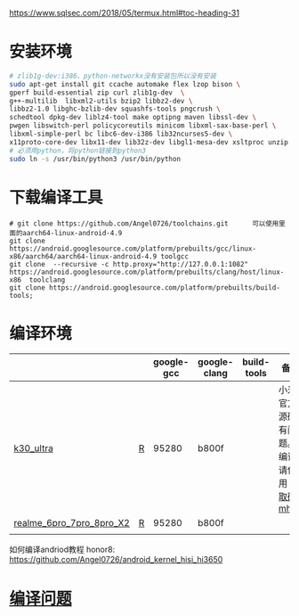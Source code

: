 https://www.sqlsec.com/2018/05/termux.html#toc-heading-31
# 安装环境
```bash
# zlib1g-dev:i386、python-networkx没有安装包所以没有安装
sudo apt-get install git ccache automake flex lzop bison \
gperf build-essential zip curl zlib1g-dev  \
g++-multilib  libxml2-utils bzip2 libbz2-dev \
libbz2-1.0 libghc-bzlib-dev squashfs-tools pngcrush \
schedtool dpkg-dev liblz4-tool make optipng maven libssl-dev \
pwgen libswitch-perl policycoreutils minicom libxml-sax-base-perl \
libxml-simple-perl bc libc6-dev-i386 lib32ncurses5-dev \
x11proto-core-dev libx11-dev lib32z-dev libgl1-mesa-dev xsltproc unzip
# 必须用python，将python链接到python3
sudo ln -s /usr/bin/python3 /usr/bin/python
```
# 下载编译工具
```
# git clone https://github.com/Angel0726/toolchains.git      可以使用里面的aarch64-linux-android-4.9
git clone https://android.googlesource.com/platform/prebuilts/gcc/linux-x86/aarch64/aarch64-linux-android-4.9 toolgcc
git clone  --recursive -c http.proxy="http://127.0.0.1:1082" https://android.googlesource.com/platform/prebuilts/clang/host/linux-x86  toolclang
git clone https://android.googlesource.com/platform/prebuilts/build-tools;
```

# 编译环境


|                                                         |                                                              | google-gcc | google-clang | build-tools | 备注                                                         |
| ------------------------------------------------------- | ------------------------------------------------------------ | ---------- | ------------ | ----------- | ------------------------------------------------------------ |
| [k30_ultra](k30_ultra.md)                               | [R](https://github.com/MiCode/Xiaomi_Kernel_OpenSource/wiki/How-to-compile-kernel-standalone) | 95280      | b800f        |             | 小米官方源码有问题。编译请使用 [提取码mhhh](https://pan.baidu.com/s/1NiVglUt1oqFexoqdQ09EGQ) |
| [realme_6pro_7pro_8pro_X2](realme_6pro_7pro_8pro_X2.md) | [R](https://github.com/realme-kernel-opensource/realme_6pro_7pro_8pro_X2-AndroidR-kernel-source/blob/master/How-To-Compile) | 95280      | b800f        |             |                                                              |
|                                                         |                                                              |            |              |             |                                                              |




如何编译andriod教程
honor8: https://github.com/Angel0726/android_kernel_hisi_hi3650

# [编译问题](编译问题.md)
